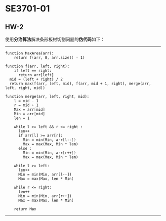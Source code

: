 # SE3701-01
## HW-2

使用**分治算法**解决条形板材切割问题的**伪代码**如下：  

***

    function MaxArea(arr):
        return f(arr, 0, arr.size() - 1)

    function f(arr, left, right):
        if left == right:
          return arr[left]
      mid = (left + right) / 2
      return max(f(arr, left, mid), f(arr, mid + 1, right), merge(arr, left, right, mid))

    function merge(arr, left, right, mid):
        l = mid - 1
        r = mid + 1
        Max = arr[mid]
        Min = arr[mid]
        len = 1

        while l >= left && r <= right :
          len++
          if arr[l] >= arr[r]:
            Min = min(Min, arr[l--])
            Max = max(Max, Min * len)
          else :
            Min = min(Min, arr[r++])
            Max = max(Max, Min * len)

        while l >= left:
          len++
          Min = min(Min, arr[l--])
          Max = max(Max, len * Min)

        while r <= right:
          len++
          Min = min(Min, arr[r++])
          Max = max(Max, len * Min)

        return Max
      
***
